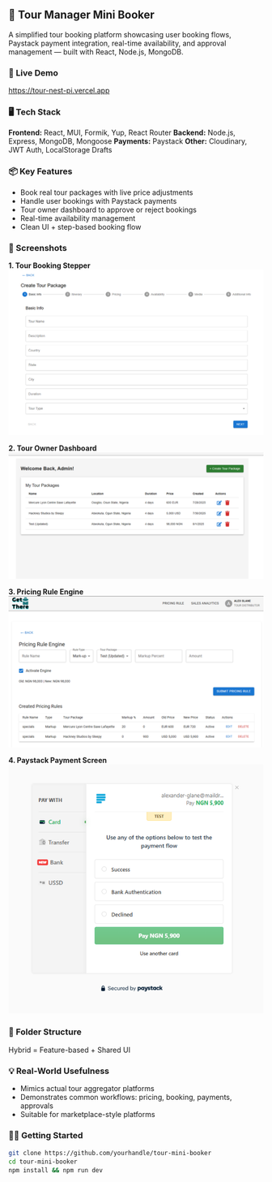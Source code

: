 ## 🧳 Tour Manager Mini Booker
A simplified tour booking platform showcasing user booking flows, Paystack payment integration, real-time availability, and approval management — built with React, Node.js, MongoDB.

### 🔗 Live Demo
https://tour-nest-pi.vercel.app

### 🖥️ Tech Stack
**Frontend:** React, MUI, Formik, Yup, React Router
**Backend:** Node.js, Express, MongoDB, Mongoose
**Payments:** Paystack
**Other:** Cloudinary, JWT Auth, LocalStorage Drafts

### 📦 Key Features
- Book real tour packages with live price adjustments
- Handle user bookings with Paystack payments
- Tour owner dashboard to approve or reject bookings
- Real-time availability management
- Clean UI + step-based booking flow

### 📸 Screenshots
**1. Tour Booking Stepper**
![Booking Stepper](public/screenshots/stepper.png)

**2. Tour Owner Dashboard**
![Dashboard](public/screenshots/adminDashboard.png)

**3. Pricing Rule Engine**
![Rule Engine](public/screenshots/pricingRuleEngine.png)

**4. Paystack Payment Screen**
![Payment](public/screenshots/payment.png)

### 📁 Folder Structure
Hybrid = Feature-based + Shared UI

### 💡 Real-World Usefulness
- Mimics actual tour aggregator platforms
- Demonstrates common workflows: pricing, booking, payments, approvals
- Suitable for marketplace-style platforms

### 🏃‍♂️ Getting Started
```bash
git clone https://github.com/yourhandle/tour-mini-booker
cd tour-mini-booker
npm install && npm run dev
```
